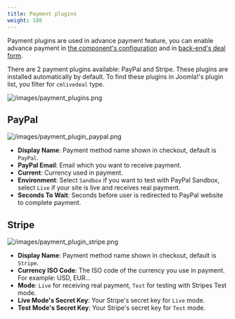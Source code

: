 ```yaml
---
title: Payment plugins
weight: 180
---
```


Payment plugins are used in advance payment feature, you can enable advance payment in [the component's configuration](/configuration/advance-payment/) and in [back-end's deal form](/create-new-deal-in-back-end/).

There are 2 payment plugins available: PayPal and Stripe. These plugins are installed automatically by default. To find these plugins in Joomla!'s plugin list, you filter for `cmlivedeal` type.

![/images/payment_plugins.png](/images/payment_plugins.png)

## PayPal

![/images/payment_plugin_paypal.png](/images/payment_plugin_paypal.png)

* **Display Name**: Payment method name shown in checkout, default is `PayPal`.
* **PayPal Email**: Email which you want to receive payment.
* **Current**: Currency used in payment.
* **Environment**: Select `Sandbox` if you want to test with PayPal Sandbox, select `Live` if your site is live and receives real payment.
* **Seconds To Wait**: Seconds before user is redirected to PayPal website to complete payment.

## Stripe

![/images/payment_plugin_stripe.png](/images/payment_plugin_stripe.png)

* **Display Name**: Payment method name shown in checkout, default is `Stripe`.
* **Currency ISO Code**: The ISO code of the currency you use in payment. For example: USD, EUR...
* **Mode**: `Live` for receiving real payment, `Test` for testing with Stripes Test mode.
* **Live Mode's Secret Key**: Your Stripe's secret key for `Live` mode.
* **Test Mode's Secret Key**: Your Stripe's secret key for `Test` mode.